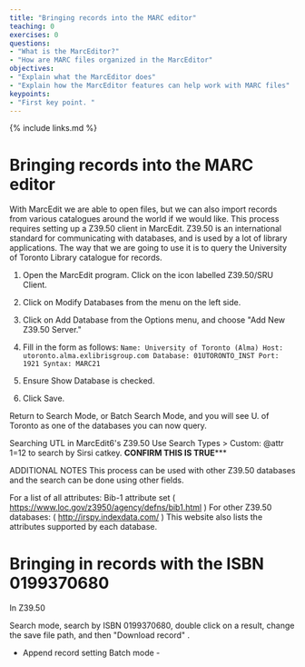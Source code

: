 ```yaml
---
title: "Bringing records into the MARC editor"
teaching: 0
exercises: 0
questions:
- "What is the MarcEditor?"
- "How are MARC files organized in the MarcEditor"
objectives:
- "Explain what the MarcEditor does"
- "Explain how the MarcEditor features can help work with MARC files"
keypoints:
- "First key point. "
---
```


{% include links.md %}


# Bringing records into the MARC editor

With MarcEdit we are able to open files, but we can also import records from various catalogues around the world if we would like. This process requires setting up a Z39.50 client in MarcEdit. Z39.50 is an international standard for communicating with databases, and is used by a lot of library applications. The way that we are going to use it is to query the University of Toronto Library catalogue for records.

1. Open the MarcEdit program. Click on the icon labelled Z39.50/SRU Client.
2. Click on Modify Databases from the menu on the left side.
3. Click on Add Database from the Options menu, and choose "Add New Z39.50 Server."
4. Fill in the form as follows:
` Name: University of Toronto (Alma)
Host: utoronto.alma.exlibrisgroup.com
Database: 01UTORONTO_INST
Port: 1921
Syntax: MARC21 `

5. Ensure Show Database is checked.
6. Click Save.

Return to Search Mode, or Batch Search Mode, and you will see U. of Toronto as one of the databases you can now query.

Searching UTL in MarcEdit6's Z39.50
Use Search Types > Custom: @attr 1=12 to search by Sirsi catkey.
****CONFIRM THIS IS TRUE*******

ADDITIONAL NOTES
This process can be used with other Z39.50 databases and the search can be done using other fields.

For a list of all attributes: Bib-1 attribute set ( https://www.loc.gov/z3950/agency/defns/bib1.html )
For other Z39.50 databases: ( http://irspy.indexdata.com/ )
This website also lists the attributes supported by each database.

# Bringing in records with the ISBN 0199370680

In Z39.50 

Search mode, search by ISBN 0199370680, double click on a result, change the save file path, and then "Download record" .
- Append record setting
Batch mode - 
